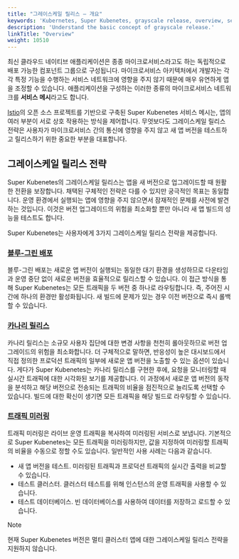 ```yaml
---
title: "그레이스케일 릴리스 — 개요"
keywords: 'Kubernetes, Super Kubenetes, grayscale release, overview, service mesh'
description: 'Understand the basic concept of grayscale release.'
linkTitle: "Overview"
weight: 10510
---
```


최신 클라우드 네이티브 애플리케이션은 종종 마이크로서비스라고도 하는 독립적으로 배포 가능한 컴포넌트 그룹으로 구성됩니다. 마이크로서비스 아키텍처에서 개발자는 각각 특정 기능을 수행하는 서비스 네트워크에 영향을 주지 않기 때문에 매우 유연하게 앱을 조정할 수 있습니다. 애플리케이션을 구성하는 이러한 종류의 마이크로서비스 네트워크를 **서비스 메시**라고도 합니다.

[Istio](https://istio.io/)의 오픈 소스 프로젝트를 기반으로 구축된 Super Kubenetes 서비스 메시는, 앱의 여러 부분이 서로 상호 작용하는 방식을 제어합니다. 무엇보다도 그레이스케일 릴리스 전략은 사용자가 마이크로서비스 간의 통신에 영향을 주지 않고 새 앱 버전을 테스트하고 릴리스하기 위한 중요한 부분을 대표합니다.

## 그레이스케일 릴리스 전략

Super Kubenetes의 그레이스케일 릴리스는 앱을 새 버전으로 업그레이드할 때 원활한 전환을 보장합니다. 채택된 구체적인 전략은 다를 수 있지만 궁극적인 목표는 동일합니다. 운영 환경에서 실행되는 앱에 영향을 주지 않으면서 잠재적인 문제를 사전에 발견하는 것입니다. 이것은 버전 업그레이드의 위험을 최소화할 뿐만 아니라 새 앱 빌드의 성능을 테스트도 합니다.

Super Kubenetes는 사용자에게 3가지 그레이스케일 릴리스 전략을 제공합니다.

### [블루-그린 배포](../blue-green-deployment/)

블루-그린 배포는 새로운 앱 버전이 실행되는 동일한 대기 환경을 생성하므로 다운타임과 운영 중단 없이 새로운 버전을 효율적으로 릴리스할 수 있습니다. 이 접근 방식을 통해 Super Kubenetes는 모든 트래픽을 두 버전 중 하나로 라우팅합니다. 즉, 주어진 시간에 하나의 환경만 활성화됩니다. 새 빌드에 문제가 있는 경우 이전 버전으로 즉시 롤백할 수 있습니다.

### [카나리 릴리스](../canary-release/)

카나리 릴리스는 소규모 사용자 집단에 대한 변경 사항을 천천히 롤아웃하므로 버전 업그레이드의 위험을 최소화합니다. 더 구체적으로 말하면, 반응성이 높은 대시보드에서 직접 정의한 프로덕션 트래픽의 일부에 새로운 앱 버전을 노출할 수 있는 옵션이 있습니다. 게다가 Super Kubenetes는 카나리 릴리스를 구현한 후에, 요청을 모니터링할 때 실시간 트래픽에 대한 시각화된 보기를 제공합니다. 이 과정에서 새로운 앱 버전의 동작을 분석하고 해당 버전으로 전송되는 트래픽의 비율을 점진적으로 늘리도록 선택할 수 있습니다. 빌드에 대한 확신이 생기면 모든 트래픽을 해당 빌드로 라우팅할 수 있습니다.

### [트래픽 미러링](../traffic-mirroring/)

트래픽 미러링은 라이브 운영 트래픽을 복사하여 미러링된 서비스로 보냅니다. 기본적으로 Super Kubenetes는 모든 트래픽을 미러링하지만, 값을 지정하여 미러링할 트래픽의 비율을 수동으로 정할 수도 있습니다. 일반적인 사용 사례는 다음과 같습니다.

- 새 앱 버전을 테스트. 미러링된 트래픽과 프로덕션 트래픽의 실시간 출력을 비교할 수 있습니다.
- 테스트 클러스터. 클러스터 테스트를 위해 인스턴스의 운영 트래픽을 사용할 수 있습니다.
- 테스트 데이터베이스. 빈 데이터베이스를 사용하여 데이터를 저장하고 로드할 수 있습니다.

<div className="notices note">
  <p>Note</p>
  <div>
    현재 Super Kubenetes 버전은 멀티 클러스터 앱에 대한 그레이스케일 릴리스 전략을 지원하지 않습니다.
  </div>
</div>
